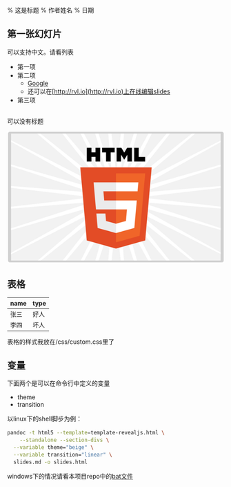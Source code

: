 % 这是标题
% 作者姓名
% 日期



## 第一张幻灯片


可以支持中文。请看列表

* 第一项
* 第二项
    - [Google](http://google.com)
    - 还可以在[http://rvl.io](http://rvl.io)上在线编辑slides
* 第三项

##

可以没有标题

![img](fig/html5.png)

## 表格

| name | type |
|------|------|
| 张三 | 好人  |
| 李四 | 坏人  |


表格的样式我放在/css/custom.css里了


## 变量


下面两个是可以在命令行中定义的变量

* theme
* transition

以linux下的shell脚步为例：

```bash
pandoc -t html5 --template=template-revealjs.html \
	--standalone --section-divs \
  --variable theme="beige" \
  --variable transition="linear" \
  slides.md -o slides.html
```

windows下的情况请看本项目repo中的[bat文件](https://github.com/yanping/reveal.js-with-pandoc/blob/gh-pages/build.bat)
